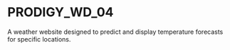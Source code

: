 # PRODIGY_WD_04
A weather website designed to predict and display temperature forecasts for specific locations.
